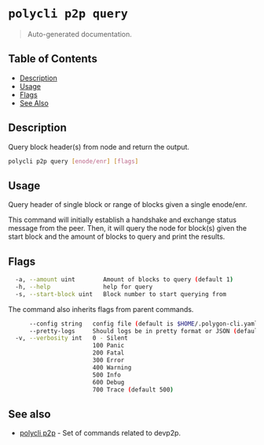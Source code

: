 # `polycli p2p query`

> Auto-generated documentation.

## Table of Contents

- [Description](#description)
- [Usage](#usage)
- [Flags](#flags)
- [See Also](#see-also)

## Description

Query block header(s) from node and return the output.

```bash
polycli p2p query [enode/enr] [flags]
```

## Usage

Query header of single block or range of blocks given a single enode/enr.
	
This command will initially establish a handshake and exchange status message
from the peer. Then, it will query the node for block(s) given the start block
and the amount of blocks to query and print the results.
## Flags

```bash
  -a, --amount uint        Amount of blocks to query (default 1)
  -h, --help               help for query
  -s, --start-block uint   Block number to start querying from
```

The command also inherits flags from parent commands.

```bash
      --config string   config file (default is $HOME/.polygon-cli.yaml)
      --pretty-logs     Should logs be in pretty format or JSON (default true)
  -v, --verbosity int   0 - Silent
                        100 Panic
                        200 Fatal
                        300 Error
                        400 Warning
                        500 Info
                        600 Debug
                        700 Trace (default 500)
```

## See also

- [polycli p2p](polycli_p2p.md) - Set of commands related to devp2p.

